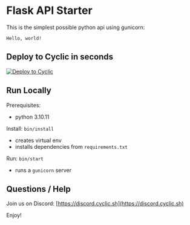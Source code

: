 # Flask API Starter

This is the simplest possible python api using gunicorn: 
```
Hello, world!
```

## Deploy to Cyclic in seconds 

[![Deploy to Cyclic](https://deploy.cyclic.app/button.svg)](https://deploy.cyclic.app/)


## Run Locally

Prerequisites:
- python 3.10.11

Install: `bin/install`
- creates virtual env
- installs dependencies from `requirements.txt`

Run: `bin/start`
- runs a `gunicorn` server


## Questions / Help

Join us on Discord: [https://discord.cyclic.sh](https://discord.cyclic.sh)

Enjoy!
